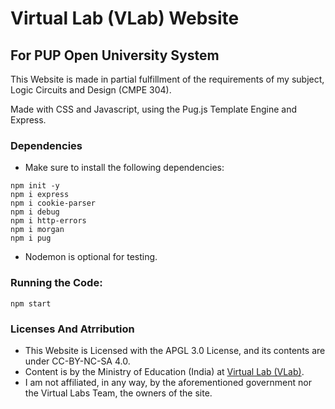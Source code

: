 # Virtual Lab (VLab) Website
## For PUP Open University System

This Website is made in partial fulfillment of the requirements of my subject,
Logic Circuits and Design (CMPE 304).

Made with CSS and Javascript, using the Pug.js Template Engine and Express.

### Dependencies
- Make sure to install the following dependencies:
```shell
npm init -y
npm i express
npm i cookie-parser
npm i debug
npm i http-errors
npm i morgan
npm i pug
```
- Nodemon is optional for testing.

### Running the Code:
```shell
npm start
```

### Licenses And Atrribution
- This Website is Licensed with the APGL 3.0 License, and its contents are under CC-BY-NC-SA 4.0.
- Content is by the Ministry of Education (India) at [Virtual Lab (VLab)](https://www.vlab.co.in/).
- I am not affiliated, in any way, by the aforementioned government nor the Virtual Labs Team, the owners of the site.
